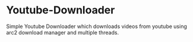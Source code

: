 # Youtube-Downloader
Simple Youtube Downloader which downloads videos from youtube using arc2 download manager and multiple threads.
